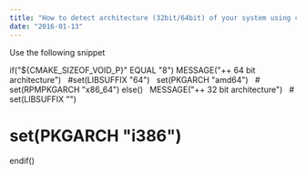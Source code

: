 ```yaml
---
title: "How to detect architecture (32bit/64bit) of your system using cmake"
date: "2016-01-13"
---
```


Use the following snippet

if("${CMAKE\_SIZEOF\_VOID\_P}" EQUAL "8")
  MESSAGE("++ 64 bit architecture")
  #set(LIBSUFFIX "64")
  set(PKGARCH "amd64")
  # set(RPMPKGARCH "x86\_64")
 else()
  MESSAGE("++ 32 bit architecture")
  # set(LIBSUFFIX "")
  # set(PKGARCH "i386")
endif()

